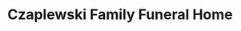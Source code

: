 ---
title: "Czaplewski Family Funeral Home"
url: /hayfield/czaplewski-family-funeral-home/
shop: Bestattungen
---